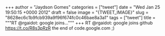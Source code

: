 
+++
author = "Jaydson Gomes"
categories = ["tweet"]
date = "Wed Jan 25 19:50:15 +0000 2012"
draft = false
image = "{TWEET_IMAGE}"
slug = "8628ec6c1b9fcb939a9f96f674fc0c46bae8a3a1"
tags = ["tweet"]
title = """RT @rgaidot: google joins..."""
+++
RT @rgaidot: google joins github https://t.co/R8s3pRzR the end of code.google.com ;)

